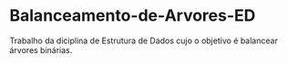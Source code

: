 # Balanceamento-de-Arvores-ED<br>
Trabalho da diciplina de Estrutura de Dados cujo o objetivo é balancear árvores binárias.
